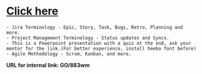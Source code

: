 # [Click here](https://883g.github.io/GO-TO-INTERNAL)
    - Jira Terminology - Epic, Story, Task, Bugs, Retro, Planning and more.
    - Project Management Terminology - Status updates and Syncs. 
    - This is a Powerpoint presentation with a quiz at the end, ask your mentor for the link.(For better experience, install heebo font before)
    - Agile Methodology - Scrum, Kanban, and more.
**URL for internal link: GO/883wm**